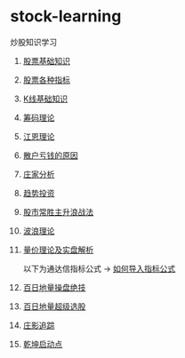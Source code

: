 # stock-learning

炒股知识学习

1. [股票基础知识](./article/1.股票基础知识.md)

2. [股票各种指标](./article/2.股票各种指标.md)

3. [K线基础知识](https://htmlpreview.github.io/?https://github.com/AdvancingStone/stock-learning/blob/master/html/3.K%E7%BA%BF%E5%9F%BA%E7%A1%80%E7%9F%A5%E8%AF%86.html)

4. [筹码理论](./article/4.筹码理论.md)

5. [江恩理论](./article/5.江恩理论.md)

6. [散户亏钱的原因](./article/6.散户亏钱的原因.md)

7. [庄家分析](./article/7.庄家分析.md)

8. [趋势投资](./article/8.趋势投资.md)

9. [股市常胜主升浪战法](./article/9.股市常胜主升浪战法.md)

10. [波浪理论](./article/10.波浪理论.md)

11. [量价理论及实盘解析](./article/11.量价理论及实盘解析.md)

    以下为通达信指标公式  ->  [如何导入指标公式](./article/0.导入通达信指标公式.md)

12. [百日地量操盘绝技](./article/12.百日地量操盘绝技.md)

13.  [百日地量超级选股](./article/13.百日地量超级选股.md)

14. [庄影追踪](./article/14.庄影追踪.md)

15. [乾坤启动点](./article/15.乾坤启动点.md)
